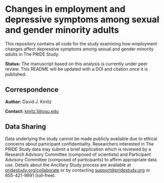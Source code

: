 # Changes in employment and depressive symptoms among sexual and gender minority adults

This repository contains all code for the study examining how employment changes 
affect depressive symptoms among sexual and gender minority adults in The PRIDE 
Study.

**Status:** The manuscript based on this analysis is currently under peer review.
This README will be updated with a DOI and citation once it is published.

## Correspondence

**Author:** David J. Kinitz 

**Contact:** [kinitz.1@osu.edu](mailto:kinitz.1@osu.edu) 

## Data Sharing

Data underlying the study cannot be made publicly available due to ethical 
concerns about participant confidentiality. Researchers interested in The PRIDE
Study data may submit a brief application which is reviewed by a Research 
Advisory Committee (composed of scientists) and Participant Advisory Committee
(composed of participants) to affirm appropriate data use. Details about the 
Ancillary Study process are available at 
[pridestudy.org/collaborate](https://pridestudy.org/collaborate) or by 
contacting [support@pridestudy.org](mailto:support@pridestudy.org) or 
855-421-9991 (toll-free).
